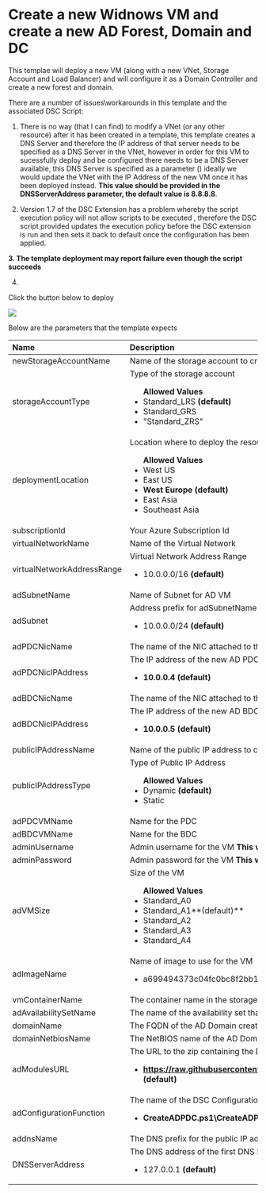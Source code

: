 # Create a new Widnows VM and create a new AD Forest, Domain and DC

This templae will deploy a new VM (along with a new VNet, Storage Account and Load Balancer) and will configure it as a Domain Controller and create a new forest and domain.

There are a number of issues\workarounds in this template and the associated DSC Script:

1. There is no way (that I can find) to modify a VNet (or any other resource) after it has been created in a template, this template creates a DNS Server and therefore the IP address of that server needs to be specified as a DNS Server in the VNet, however in order for this VM to sucessfully deploy and be configured there needs to be a DNS Server available, this DNS Server is specified as a parameter () ideally we would update the VNet with the IP Address of the new VM once it has been deployed instead. **This value should be provided in the DNSServerAddress parameter, the default value is 8.8.8.8**.

2. Version 1.7 of the DSC Extension has a problem whereby the script execution policy will not allow scripts to be executed , therefore the DSC script provided updates the execution policy before the DSC extension is run and then sets it back to default once the configuration has been applied.

**3. The template deployment may report failure even though the script succeeds**

4. 

Click the button below to deploy

<a href="https://azuredeploy.net" target="_blank">
    <img src="http://azuredeploy.net/deploybutton.png"/>
</a>

Below are the parameters that the template expects

| Name   | Description    |
|:--- |:---|
| newStorageAccountName    | Name of the storage account to create    |
| storageAccountType      | Type of the storage account <br> <ul>**Allowed Values**<li>Standard_LRS **(default)**</li><li>Standard_GRS</li><li>"Standard_ZRS"</li></ul> |
| deploymentLocation  | Location where to deploy the resource <br><ul>**Allowed Values**<li>West US</li><li>East US</li><li>**West Europe (default)**</li><li>East Asia</li><li>Southeast Asia</li>|
| subscriptionId | Your Azure Subscription Id |
| virtualNetworkName | Name of the Virtual Network |
| virtualNetworkAddressRange | Virtual Network Address Range <br> <ul><li>10.0.0.0/16 **(default)**</li></ul> |
| adSubnetName | Name of Subnet for AD VM  |
| adSubnet | Address prefix for adSubnetName <br> <ul><li>10.0.0.0/24 **(default)**</li></ul> |
| adPDCNicName | The name of the NIC attached to the new PDC |
| adPDCNicIPAddress | The IP address of the new AD PDC  <br> <ul><li>**10.0.0.4 (default)**</li></ul> |
| adBDCNicName | The name of the NIC attached to the new BDC |
| adBDCNicIPAddress | The IP address of the new AD BDC  <br> <ul><li>**10.0.0.5 (default)**</li></ul> |
| publicIPAddressName | Name of the public IP address to create |
| publicIPAddressType | Type of Public IP Address <br> <ul>**Allowed Values**<li>Dynamic **(default)**</li><li>Static</li></ul>|
| adPDCVMName | Name for the PDC |
| adBDCVMName | Name for the BDC |
| adminUsername | Admin username for the VM **This will also be used as the domain admin user name**|
| adminPassword | Admin password for the VM **This will also be used as the domain admin password and the SafeMode password** |
| adVMSize | Size of the VM <br> <ul>**Allowed Values**<li>Standard_A0 </li><li>Standard_A1**(default)**</li><li>Standard_A2</li><li>Standard_A3</li><li>Standard_A4</li></ul>|
| adImageName | Name of image to use for the VM <br> <ul><li>a699494373c04fc0bc8f2bb1389d6106__Windows-Server-2012-Datacenter-201502.01-en.us-127GB.vhd **(default)**</li></ul>|
| vmContainerName | The container name in the storage account where VM disks are stored|
| adAvailabilitySetName | The name of the availability set that the AD VM is created in|
| domainName | The FQDN of the AD Domain created |
| domainNetbiosName | The NetBIOS name of the AD Domain created |
| adModulesURL |The URL to the zip containing the DSC package that creates and installs AD <br> <ul> <li>**https://raw.githubusercontent.com/azurermtemplates/azurermtemplates/master/activedirectorynewdomain/CreateADPDC.ps1.zip (default)**</li></ul>|
| adConfigurationFunction | The name of the DSC Configuration Function that configures the VM , creates the AD Domain etc.<br> <ul> <li>**CreateADPDC.ps1\\CreateADPDC(default)** </li></ul> |
| addnsName | The DNS prefix for the public IP address used by the Load Balancer |
| DNSServerAddress | The DNS address of the first DNS Server used by the VNET <br> <ul><li>127.0.0.1 **(default)**</li></ul>|


